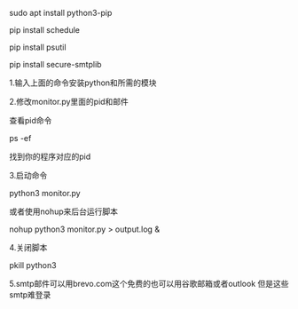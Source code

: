 sudo apt install python3-pip

pip install schedule

pip install psutil

pip install secure-smtplib

1.输入上面的命令安装python和所需的模块


2.修改monitor.py里面的pid和邮件


查看pid命令

ps -ef


找到你的程序对应的pid


3.启动命令


python3 monitor.py


或者使用nohup来后台运行脚本


nohup python3 monitor.py > output.log &


4.关闭脚本


pkill python3

5.smtp邮件可以用brevo.com这个免费的也可以用谷歌邮箱或者outlook 但是这些smtp难登录
